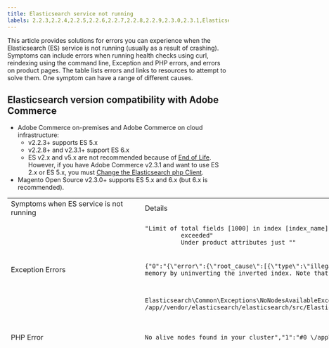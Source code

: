 ```yaml
---
title: Elasticsearch service not running
labels: 2.2.3,2.2.4,2.2.5,2.2.6,2.2.7,2.2.8,2.2.9,2.3.0,2.3.1,Elasticsearch,Elasticsearch 2.x,Elasticsearch 5.x,Elasticsearch 6.x,Elasticsearch errors,End of Life,Magento Commerce,Magento Commerce Cloud,PHP,exception,how to,Adobe Commerce,cloud infrastructure,on-premises
---
```


This article provides solutions for errors you can experience when the Elasticsearch (ES) service is not running (usually as a result of crashing). Symptoms can include errors when running health checks using curl, reindexing using the command line, Exception and PHP errors, and errors on product pages. The table lists errors and links to resources to attempt to solve them. One symptom can have a range of different causes.

## Elasticsearch version compatibility with Adobe Commerce

* Adobe Commerce on-premises and Adobe Commerce on cloud infrastructure:
    * v2.2.3+ supports ES 5.x
    * v2.2.8+ and v2.3.1+ support ES 6.x
    * ES v2.x and v5.x are not recommended because of [End of Life](https://www.elastic.co/support/eol). However, if you have Adobe Commerce v2.3.1 and want to use ES 2.x or ES 5.x, you must [Change the Elasticsearch php Client](https://devdocs.magento.com/guides/v2.3/config-guide/elasticsearch/es-downgrade.html).
* Magento Open Source v2.3.0+ supports ES 5.x and 6.x (but 6.x is recommended).

<table style="height:354px;width:3055px">
<tbody>
<tr>
<td style="width:800px">Symptoms when ES service is not running</td>
<td style="width:4000px">Details</td>
<td style="width:2637px">Resources</td>
</tr>
<tr>
<td rowspan="3">Exception Errors</td>
<td style="width:2637px"><code>"Limit of total fields [1000] in index [index_name] has been
          exceeded"
          Under product attributes just "<number>"</code></td>
<td>
<ul>
<li><a href="https://support.magento.com/hc/en-us/articles/360003290654">Exception on category page with Elasticsearch 5.0: Limit of total fields [1000] in index has been exceeded</a> in our support knowledge base.</li>
</ul>
</td>
</tr>
<tr>
<td style="width:2637px">
<pre><code class="language-clike">{"0":"{\"error\":{\"root_cause\":[{\"type\":\"illegal_argument_exception\",\"reason\":\"Fielddata is disabled on text fields by default. Set fielddata=true on [%attribute_code%]] in order to load fielddata in memory by uninverting the inverted index. Note that this can however use significant memory.\"}]</code></pre>
</td>
<td style="width:2637px">
<ul>
<li><a href="https://support.magento.com/hc/en-us/articles/360027356612">Elasticsearch 5 is configured, but search page does not load with "Fielddata is disabled..." error</a> in our support knowledge base.</li>
</ul>
</td>
</tr>
<tr>
<td style="width:110px">
<pre><code class="language-clike">Elasticsearch\Common\Exceptions\NoNodesAvailableException: Noticed exception 'Elasticsearch\Common\Exceptions\NoNodesAvailableException' with message 'No alive nodes found in your cluster' in /app/<projectid>/vendor/elasticsearch/elasticsearch/src/Elasticsearch/ConnectionPool/StaticNoPingConnectionPool.php:51</code></pre>
</td>
<td style="width:2637px">
<ul>
<li>Elasticsuite indices not being deleted.  See <a href="https://support.magento.com/hc/en-us/articles/360035266131">Elasticsearch crashes or has out of memory issues when using ElasticSuite plugin</a> and <a href="https://support.magento.com/hc/en-us/articles/360034921492">ElasticSuite tracking indices causes problems with Elasticsearch</a> in our support knowledge base.</li>
</ul>
 </td>
</tr>
<tr>
<td style="width:110px">PHP Error</td>
<td style="width:2637px">
<pre><code class="language-clike">No alive nodes found in your cluster","1":"#0 \/app\/<projectid>\/vendor\/elasticsearch\/elasticsearch\/src\/Elasticsearch\/Transport.php</code></pre>
</td>
<td rowspan="4">
<p> </p>
<ul>
<ul>
<ul>
<li>Resources for insufficient disk space:<ul>
<li><a href="http://www.cyberciti.biz/datacenter/linux-unix-bsd-osx-cannot-write-to-hard-disk">8 Tips to Solve Linux & Unix Systems Hard Disk Problems Like Disk Full Or Can’t Write to the Disk</a></li>
<li><a href="http://serverfault.com/questions/315181/df-says-disk-is-full-but-it-is-not">serverfault: df says disk is full, but it is not</a></li>
<li><a href="http://unix.stackexchange.com/questions/125429/tracking-down-where-disk-space-has-gone-on-linux">unix.stackexchange.com: Tracking down where disk space has gone on Linux?</a></li>
<li>Log files are not archived regularly enough. See <a href="https://docs.magento.com/m2/ee/user_guide/system/action-log-archive.html#configure-the-log-archive">Configure the Log Archive</a> in our developer documentation.</li>
<li>Files system directories are not optimized. See <a href="https://docs.magento.com/m2/ee/user_guide/system/file-optimization.html">File Optimization</a> in our developer documentation.</li>
<li>If the solutions in the above documentation do not solve the issue consider contacting your CSM to request additional storage.</li>
</ul>
</li>
<li>If your disk has not run out of storage but you are still getting the error messages in the left column, <a href="https://support.magento.com/hc/en-us/articles/360019088251">submit a support ticket</a>.</li>
</ul>
</ul>
</ul>
<ul>
<li>Elasticsuite indices not being deleted. See <a href="https://support.magento.com/hc/en-us/articles/360035266131">Elasticsearch crashes or has out of memory issues when using ElasticSuite plugin</a> and <a href="https://support.magento.com/hc/en-us/articles/360034921492">ElasticSuite tracking indices causes problems with Elasticsearch</a> in our support knowledge base.
</li>
</ul>
</td>
</tr>
<tr>
<td style="width:110px">Curl Error</td>
<td style="width:2637px">Running the curl command to check Elasticsearch health:<code>curl -m1 localhost:9200/_cluster/health?pretty</code>(or<code>curl -m1 elasticsearch.internal:9200/_cluster/health?pretty</code>for Starter accounts) produces this error:<code>Error: curl: (7) Failed to connect to localhost port 9200: Connection refused</code> </td>
</tr>
<tr>
<td style="width:110px">Command-line error</td>
<td style="width:2637px">Running<code>$ bin/magento indexer:reindex catalogsearch_fulltext</code>produces this error<code>"Catalog Search indexer process unknown error:
        No alive nodes found in your cluster"</code>
</td>
</tr>
<tr>
<td style="width:110px">
<p>Error on product pages</p>
</td>
<td style="width:2637px"><code>There has been an error processing your request.
      Exception printing is disabled by default for security reasons</code></td>
</tr>
</tbody>
</table>
